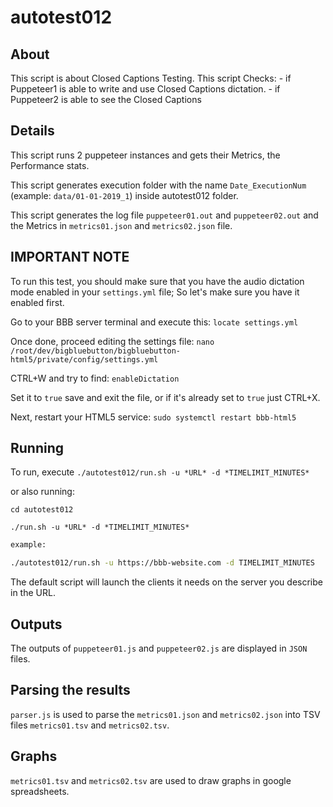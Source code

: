 # autotest012

## About

This script is about Closed Captions Testing.
This script Checks:
    - if Puppeteer1 is able to write and use Closed Captions dictation.
    - if Puppeteer2 is able to see the Closed Captions

## Details

This script runs 2 puppeteer instances and gets their Metrics, the Performance stats.

This script generates execution folder with the name `Date_ExecutionNum` (example: `data/01-01-2019_1`) inside autotest012 folder.

This script generates the log file `puppeteer01.out` and `puppeteer02.out` and the Metrics in `metrics01.json` and `metrics02.json` file.

## IMPORTANT NOTE

To run this test, you should make sure that you have the audio dictation mode enabled in your `settings.yml` file; So let's make sure you have it enabled first.

Go to your BBB server terminal and execute this:
`locate settings.yml`

Once done, proceed editing the settings file:
`nano /root/dev/bigbluebutton/bigbluebutton-html5/private/config/settings.yml`

CTRL+W and try to find: `enableDictation`

Set it to `true` save and exit the file, or if it's already set to `true` just CTRL+X.

Next, restart your HTML5 service: `sudo systemctl restart bbb-html5`


## Running

To run, execute `./autotest012/run.sh -u *URL* -d *TIMELIMIT_MINUTES*`

or also running: 

```
cd autotest012

./run.sh -u *URL* -d *TIMELIMIT_MINUTES*
```

~~~bash
example: 

./autotest012/run.sh -u https://bbb-website.com -d TIMELIMIT_MINUTES
~~~

The default script will launch the clients it needs on the server you describe in the URL.

## Outputs

The outputs of `puppeteer01.js` and `puppeteer02.js` are displayed in `JSON` files.

## Parsing the results

`parser.js` is used to parse the `metrics01.json` and `metrics02.json` into TSV files `metrics01.tsv` and `metrics02.tsv`.

## Graphs

`metrics01.tsv` and `metrics02.tsv` are used to draw graphs in google spreadsheets.